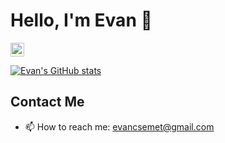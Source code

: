 # Hello, I'm Evan 👋

<a href="https://www.linkedin.com/in/evansemet/" target="_blank"><img src="https://raw.githubusercontent.com/evansemet/evansemet/main/assets/linkedin.svg" alt="LinkedIn" width="22px" /></a>

[![Evan's GitHub stats](https://github-readme-stats.vercel.app/api?username=evansemet)](https://github.com/anuraghazra/github-readme-stats)

## Contact Me

- 📫 How to reach me: evancsemet@gmail.com
